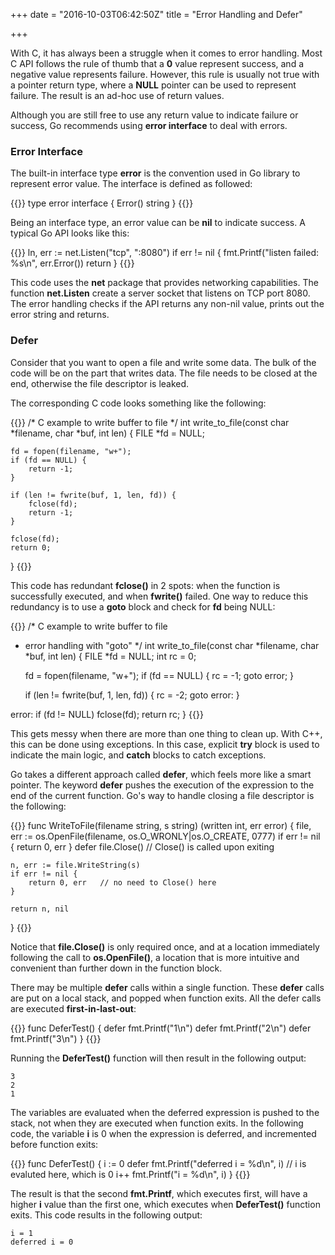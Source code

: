 +++
date = "2016-10-03T06:42:50Z"
title = "Error Handling and Defer"

+++

With C, it has always been a struggle when it comes to error handling. Most C API follows the rule of thumb that a **0** value represent success, and a negative value represents failure. However, this rule is usually not true with a pointer return type, where a **NULL** pointer can be used to represent failure. The result is an ad-hoc use of return values.

Although you are still free to use any return value to indicate failure or success, Go recommends using **error interface** to deal with errors.

### Error Interface

The built-in interface type **error** is the convention used in Go library to represent error value. The interface is defined as followed:

{{<highlight go>}}
type error interface {
	Error() string
}
{{</highlight>}}

Being an interface type, an error value can be **nil** to indicate success. A typical Go API looks like this:

{{<highlight go>}}
ln, err := net.Listen("tcp", ":8080")
if err != nil {
	fmt.Printf("listen failed: %s\n", err.Error())
	return
}
{{</highlight>}}

This code uses the **net** package that provides networking capabilities. The function **net.Listen** create a server socket that listens on TCP port 8080. The error handling checks if the API returns any non-nil value, prints out the error string and returns.

### Defer

Consider that you want to open a file and write some data. The bulk of the code will be on the part that writes data. The file needs to be closed at the end, otherwise the file descriptor is leaked.

The corresponding C code looks something like the following:

{{<highlight c>}}
/* C example to write buffer to file */
int write_to_file(const char *filename, char *buf, int len)
{
	FILE *fd = NULL;

	fd = fopen(filename, "w+");
	if (fd == NULL) {
		return -1;
	}

	if (len != fwrite(buf, 1, len, fd)) {
		fclose(fd);
		return -1;
	}

	fclose(fd);
	return 0;
}
{{</highlight>}}

This code has redundant **fclose()** in 2 spots: when the function is successfully executed, and when **fwrite()** failed. One way to reduce this redundancy is to use a **goto** block and check for **fd** being NULL:

{{<highlight c>}}
/* C example to write buffer to file 
 * error handling with "goto"
 */
int write_to_file(const char *filename, char *buf, int len)
{
	FILE *fd = NULL;
	int rc = 0;

	fd = fopen(filename, "w+");
	if (fd == NULL) {
		rc = -1;
		goto error;
	}
	
	if (len != fwrite(buf, 1, len, fd)) {
		rc = -2;
		goto error:
	}

error:
	if (fd != NULL)
		fclose(fd);
	return rc;
}
{{</highlight>}}

This gets messy when there are more than one thing to clean up. With C++, this can be done using exceptions. In this case, explicit **try** block is used to indicate the main logic, and **catch** blocks to catch exceptions.

Go takes a different approach called **defer**, which feels more like a smart pointer. The keyword **defer** pushes the execution of the expression to the end of the current function. Go's way to handle closing a file descriptor is the following:

{{<highlight go>}}
func WriteToFile(filename string, s string) (written int, err error) {
	file, err := os.OpenFile(filename, os.O_WRONLY|os.O_CREATE, 0777)
	if err != nil {
		return 0, err
	}
	defer file.Close() // Close() is called upon exiting

	n, err := file.WriteString(s)
	if err != nil {
		return 0, err	// no need to Close() here
	}

	return n, nil
}
{{</highlight>}}

Notice that **file.Close()** is only required once, and at a location immediately following the call to **os.OpenFile()**, a location that is more intuitive and convenient than further down in the function block.

There may be multiple **defer** calls within a single function. These **defer** calls are put on a local stack, and popped when function exits. All the defer calls are executed **first-in-last-out**:

{{<highlight go>}}
func DeferTest() {
	defer fmt.Printf("1\n")
	defer fmt.Printf("2\n")
	defer fmt.Printf("3\n")
}
{{</highlight>}}

Running the **DeferTest()** function will then result in the following output:

	3
	2
	1

The variables are evaluated when the deferred expression is pushed to the stack, not when they are executed when function exits. In the following code, the variable **i** is 0 when the expression is deferred, and incremented before function exits:

{{<highlight go>}}
func DeferTest() {
	i := 0
	defer fmt.Printf("deferred i = %d\n", i) // i is evaluted here, which is 0
	i++
	fmt.Printf("i = %d\n", i)
}
{{</highlight>}}

The result is that the second **fmt.Printf**, which executes first, will have a higher **i** value than the first one, which executes when **DeferTest()** function exits. This code results in the following output:

	i = 1
	deferred i = 0
